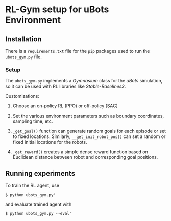 # RL-Gym setup for uBots Environment

## Installation

There is a `requirements.txt` file for the `pip` packages used to run the `ubots_gym.py` file.

### Setup

The `ubots_gym.py` implements a _Gymnasium_ class for the _uBots_ simulation, so it can be used with RL libraries like _Stable-Baselines3_.

Customizations:

1. Choose an on-policy RL (PPO) or off-policy (SAC)

2. Set the various environment parameters such as boundary coordinates, sampling time, etc.

3. `_get_goal()` function can generate random goals for each episode or set to fixed locations. Similarly, `__get_init_robot_pos()` can set a random or fixed initial locations for the robots.

4. `_get_reward()` creates a simple dense reward function based on Euclidean distance between robot and corresponding goal positions.

## Running experiments

To train the RL agent, use

```shell
$ python ubots_gym.py'
```

and evaluate trained agent with

```shell
$ python ubots_gym.py --eval'
```
